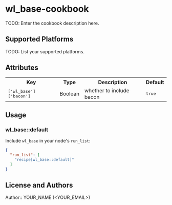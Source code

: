 # wl_base-cookbook

TODO: Enter the cookbook description here.

## Supported Platforms

TODO: List your supported platforms.

## Attributes

<table>
  <tr>
    <th>Key</th>
    <th>Type</th>
    <th>Description</th>
    <th>Default</th>
  </tr>
  <tr>
    <td><tt>['wl_base']['bacon']</tt></td>
    <td>Boolean</td>
    <td>whether to include bacon</td>
    <td><tt>true</tt></td>
  </tr>
</table>

## Usage

### wl_base::default

Include `wl_base` in your node's `run_list`:

```json
{
  "run_list": [
    "recipe[wl_base::default]"
  ]
}
```

## License and Authors

Author:: YOUR_NAME (<YOUR_EMAIL>)

